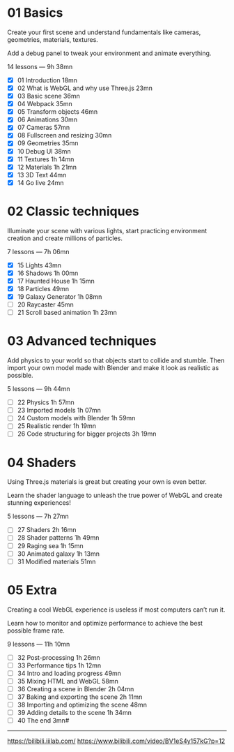 # 01 Basics

Create your first scene and understand fundamentals like cameras, geometries, materials, textures.

Add a debug panel to tweak your environment and animate everything.

14 lessons — 9h 38mn

- [x] 01 Introduction 18mn
- [x] 02 What is WebGL and why use Three.js 23mn
- [x] 03 Basic scene 36mn
- [x] 04 Webpack 35mn
- [x] 05 Transform objects 46mn
- [x] 06 Animations 30mn
- [x] 07 Cameras 57mn
- [x] 08 Fullscreen and resizing 30mn
- [x] 09 Geometries 35mn
- [x] 10 Debug UI 38mn
- [x] 11 Textures 1h 14mn
- [x] 12 Materials 1h 21mn
- [x] 13 3D Text 44mn
- [x] 14 Go live 24mn

# 02 Classic techniques

Illuminate your scene with various lights, start practicing environment creation and create millions of particles.

7 lessons — 7h 06mn

- [x] 15 Lights 43mn
- [x] 16 Shadows 1h 00mn
- [x] 17 Haunted House 1h 15mn
- [x] 18 Particles 49mn
- [x] 19 Galaxy Generator 1h 08mn
- [ ] 20 Raycaster 45mn
- [ ] 21 Scroll based animation 1h 23mn

# 03 Advanced techniques

Add physics to your world so that objects start to collide and stumble. Then import your own model made with Blender and make it look as realistic as possible.

5 lessons — 9h 44mn

- [ ] 22 Physics 1h 57mn
- [ ] 23 Imported models 1h 07mn
- [ ] 24 Custom models with Blender 1h 59mn
- [ ] 25 Realistic render 1h 19mn
- [ ] 26 Code structuring for bigger projects 3h 19mn

# 04 Shaders

Using Three.js materials is great but creating your own is even better.

Learn the shader language to unleash the true power of WebGL and create stunning experiences!

5 lessons — 7h 27mn

- [ ] 27 Shaders 2h 16mn
- [ ] 28 Shader patterns 1h 49mn
- [ ] 29 Raging sea 1h 15mn
- [ ] 30 Animated galaxy 1h 13mn
- [ ] 31 Modified materials 51mn

# 05 Extra

Creating a cool WebGL experience is useless if most computers can’t run it.

Learn how to monitor and optimize performance to achieve the best possible frame rate.

9 lessons — 11h 10mn

- [ ] 32 Post-processing 1h 26mn
- [ ] 33 Performance tips 1h 12mn
- [ ] 34 Intro and loading progress 49mn
- [ ] 35 Mixing HTML and WebGL 58mn
- [ ] 36 Creating a scene in Blender 2h 04mn
- [ ] 37 Baking and exporting the scene 2h 11mn
- [ ] 38 Importing and optimizing the scene 48mn
- [ ] 39 Adding details to the scene 1h 34mn
- [ ] 40 The end 3mn#

---

https://bilibili.iiilab.com/
https://www.bilibili.com/video/BV1eS4y157kG?p=12
